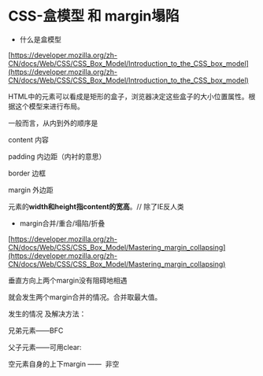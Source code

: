 # CSS-盒模型 和 margin塌陷

* 什么是盒模型

[https://developer.mozilla.org/zh-CN/docs/Web/CSS/CSS_Box_Model/Introduction_to_the_CSS_box_model](https://developer.mozilla.org/zh-CN/docs/Web/CSS/CSS_Box_Model/Introduction_to_the_CSS_box_model)

HTML中的元素可以看成是矩形的盒子，浏览器决定这些盒子的大小位置属性。根据这个模型来进行布局。

一般而言，从内到外的顺序是

content 内容

padding 内边距（内衬的意思）

border 边框

margin 外边距

元素的**width和height指content的宽高**。// 除了IE反人类

* margin合并/重合/塌陷/折叠

[https://developer.mozilla.org/zh-CN/docs/Web/CSS/CSS_Box_Model/Mastering_margin_collapsing](https://developer.mozilla.org/zh-CN/docs/Web/CSS/CSS_Box_Model/Mastering_margin_collapsing)

垂直方向上两个margin没有阻碍地相遇

就会发生两个margin合并的情况。合并取最大值。

发生的情况 及解决方法：

兄弟元素——BFC

父子元素——可用clear:

空元素自身的上下margin ——  非空
